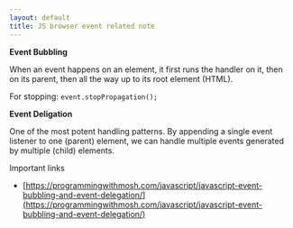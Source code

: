 ```yaml
---
layout: default
title: JS browser event related note
---
```


**Event Bubbling**

When an event happens on an element, it first runs the handler on it, then on its parent, then all the way up to its root element (HTML).

For stopping: `event.stopPropagation();`

**Event Deligation**

One of the most potent handling patterns. By appending a single event listener to one (parent) element, we can handle multiple events generated by multiple (child) elements.

Important links

- [https://programmingwithmosh.com/javascript/javascript-event-bubbling-and-event-delegation/](https://programmingwithmosh.com/javascript/javascript-event-bubbling-and-event-delegation/)
